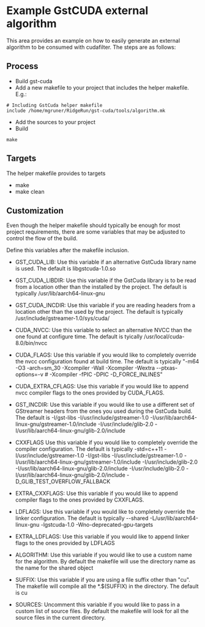 # Example GstCUDA external algorithm

This area provides an example on how to easily generate an external
algorithm to be consumed with cudafilter. The steps are as follows:

## Process
* Build gst-cuda
* Add a new makefile to your project that includes the helper makefile. E.g.:
```
# Including GstCuda helper makefile
include /home/mgruner/RidgeRun/gst-cuda/tools/algorithm.mk
```
* Add the sources to your project
* Build
```
make
```

## Targets

The helper makefile provides to targets
* make
* make clean

## Customization

Even though the helper makefile should typically be enough for most
project requirements, there are some variables that may be adjusted
to control the flow of the build.

Define this variables after the makefile inclusion.

* GST_CUDA_LIB: Use this variable if an alternative GstCuda library
  name is used. The default is libgstcuda-1.0.so

* GST_CUDA_LIBDIR: Use this variable if the GstCuda library is to be
read from a location other than the installed by the project. The
default is typically /usr/lib/aarch64-linux-gnu

* GST_CUDA_INCDIR: Use this variable if you are reading headers from a
location other than the used by the project. The default is
typically /usr/include/gstreamer-1.0/sys/cuda/

* CUDA_NVCC: Use this variable to select an alternative NVCC
than the one found at configure time. The default is tyically
/usr/local/cuda-8.0/bin/nvcc

* CUDA_FLAGS: Use this variable if you would like to completely
override the nvcc configuration found at build time. The default is
typically "-m64 -O3 -arch=sm_30 -Xcompiler -Wall -Xcompiler -Wextra
--ptxas-options=-v # -Xcompiler -fPIC -DPIC -D_FORCE_INLINES"

* CUDA_EXTRA_CFLAGS: Use this variable if you would like to append
nvcc compiler flags to the ones provided by CUDA_FLAGS.

* GST_INCDIR: Use this variable if you would like to use a different
set of GStreamer headers from the ones you used during the GstCuda
build. The default is -I/gst-libs -I/usr/include/gstreamer-1.0
-I/usr/lib/aarch64-linux-gnu/gstreamer-1.0/include
-I/usr/include/glib-2.0 -I/usr/lib/aarch64-linux-gnu/glib-2.0/include

* CXXFLAGS Use this variable if you would like to completely override
the compiler configuration. The default is typically -std=c++11
-I/usr/include/gstreamer-1.0 -I/gst-libs -I/usr/include/gstreamer-1.0
-I/usr/lib/aarch64-linux-gnu/gstreamer-1.0/include -I/usr/include/glib-2.0
-I/usr/lib/aarch64-linux-gnu/glib-2.0/include -I/usr/include/glib-2.0
-I/usr/lib/aarch64-linux-gnu/glib-2.0/include -D_GLIB_TEST_OVERFLOW_FALLBACK

* EXTRA_CXXFLAGS: Use this variable if you would like to append compiler
flags to the ones provided by CXXFLAGS.

* LDFLAGS: Use this variable if you would like to completely override
the linker configuration. The default is typically --shared
-L/usr/lib/aarch64-linux-gnu -lgstcuda-1.0 -Wno-deprecated-gpu-targets

* EXTRA_LDFLAGS: Use this variable if you would like to append linker
flags to the ones provided by LDFLAGS

* ALGORITHM: Use this variable if you would like to use a custom name
for the algorithm. By default the makefile will use the directory name
as the name for the shared object

* SUFFIX: Use this variable if you are using a file suffix other than
"cu".  The makefile will compile all the *.$(SUFFIX) in the
directory. The default is cu

* SOURCES: Uncomment this variable if you would like to pass in a
custom list of source files. By default the makefile will look for
all the source files in the current directory.
